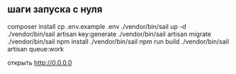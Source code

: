 ## шаги запуска с нуля

composer install
cp .env.example .env
./vendor/bin/sail up -d
./vendor/bin/sail artisan key:generate
./vendor/bin/sail artisan migrate
./vendor/bin/sail npm install
./vendor/bin/sail npm run build
./vendor/bin/sail artisan queue:work

открыть http://0.0.0.0